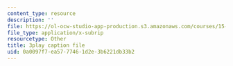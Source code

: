 ```yaml
---
content_type: resource
description: ''
file: https://ol-ocw-studio-app-production.s3.amazonaws.com/courses/15-401-finance-theory-i-fall-2008/0a0097f7ea5777461d2e3b6221db33b2_J7d3vcaS9-o.srt
file_type: application/x-subrip
resourcetype: Other
title: 3play caption file
uid: 0a0097f7-ea57-7746-1d2e-3b6221db33b2
---
```

